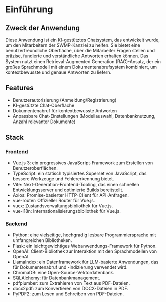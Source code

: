 # Einführung

## Zweck der Anwendung
Diese Anwendung ist ein KI-gestütztes Chatsystem, das entwickelt wurde, um den Mitarbeitern der SWMP-Kanzlei zu helfen. Sie bietet eine benutzerfreundliche Oberfläche, über die Mitarbeiter Fragen stellen und präzise, fundierte und verständliche Antworten erhalten können. Das System nutzt einen Retrieval-Augmented Generation (RAG)-Ansatz, der ein großes Sprachmodell mit einem Dokumentenabrufsystem kombiniert, um kontextbewusste und genaue Antworten zu liefern.

## Features
- Benutzerautorisierung (Anmeldung/Registrierung)
- KI-gestützte Chat-Oberfläche
- Dokumentenabruf für kontextbewusste Antworten
- Anpassbare Chat-Einstellungen (Modellauswahl, Datenbanknutzung, Anzahl relevanter Dokumente)

## Stack

### Frontend

- Vue.js 3: ein progressives JavaScript-Framework zum Erstellen von Benutzeroberflächen.
- TypeScript: ein statisch typisiertes Superset von JavaScript, das bessere Werkzeuge und Fehlererkennung bietet.
- Vite: Next-Generation-Frontend-Tooling, das einen schnellen Entwicklungsserver und optimierte Builds bereitstellt.
- Axios: Promise-basierter HTTP-Client für API-Anfragen.
- vue-router: Offizieller Router für Vue.js.
- vuex: Zustandsverwaltungsbibliothek für Vue.js.
- vue-i18n: Internationalisierungsbibliothek für Vue.js.

### Backend
- Python: eine vielseitige, hochgradig lesbare Programmiersprache mit umfangreichen Bibliotheken.
- Flask: ein leichtgewichtiges Webanwendungs-Framework für Python.
- OpenAI: Client-Bibliothek zur Interaktion mit den Sprachmodellen von OpenAI.
- LlamaIndex: ein Datenframework für LLM-basierte Anwendungen, das für Dokumentenabruf und -indizierung verwendet wird.
- ChromaDB: eine Open-Source-Vektordatenbank.
- SQLAlchemy: für Datenbankmanagement.
- pdfplumber: zum Extrahieren von Text aus PDF-Dateien.
- docx2pdf: zum Konvertieren von DOCX-Dateien in PDF.
- PyPDF2: zum Lesen und Schreiben von PDF-Dateien.